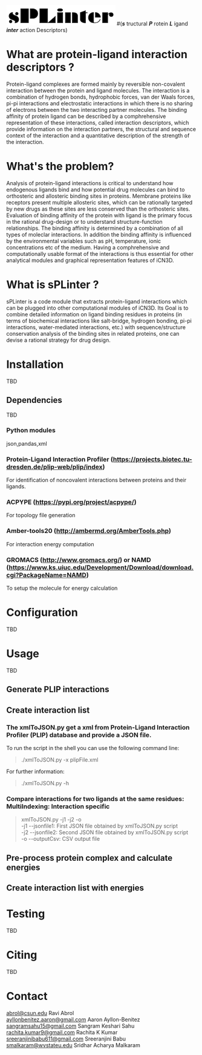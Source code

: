 ![sPLinter](logo.png) <!-- .element height="50%" width="50%" --> 
#(**_s_** tructural **_P_** rotein **_L_** igand **_inter_** action Descriptors)

# What are protein-ligand interaction descriptors ?
Protein-ligand complexes are formed mainly by reversible non-covalent interaction between the protein and ligand molecules. The interaction is a combination of hydrogen bonds, hydrophobic forces, van der Waals forces, pi-pi interactions and electrostatic interactions in which there is no sharing of electrons between the two interacting partner molecules. The binding affinity of protein ligand can be described by a comphrehensive representation of these interactions, called interaction descriptors, which provide information on the interaction partners, the structural and sequence context of the interaction and a quantitative description of the strength of the interaction.

# What's the problem?
Analysis of protein-ligand interactions is critical to understand how endogenous ligands bind and how potential drug molecules can bind to orthosteric and allosteric binding sites in proteins. Membrane proteins like receptors present multiple allosteric sites, which can be rationally targeted by new drugs as these sites are less conserved than the orthosteric sites.
Evaluation of binding affinity of the protein with ligand is the primary focus in the rational drug-design or to understand structure-function relationships. The binding affinity is determined by a combination of all types of moleclar interactions. In addition the binding affinity is influenced by the environmental variables such as pH, temperature, ionic concentrations etc of the medium. Having a comphrehensive and computationally usable format of the interactions is thus essential for other analytical modules and graphical representation features of iCN3D.

# What is sPLinter ?

sPLinter is a code module that extracts protein-ligand interactions which can be plugged into other computational modules of iCN3D. 
Its Goal is to combine detailed information on ligand binding residues in proteins (in terms of biochemical interactions like salt-bridge, hydrogen bonding, pi-pi interactions, water-mediated interactions, etc.) with sequence/structure conservation analysis of the binding sites in related proteins, one can devise a rational strategy for drug design.

# Installation 
TBD

## Dependencies
TBD
### Python modules
json,pandas,xml
### Protein-Ligand Interaction Profiler (https://projects.biotec.tu-dresden.de/plip-web/plip/index)
For identification of noncovalent interactions between proteins and their ligands.
### ACPYPE (https://pypi.org/project/acpype/)
For topology file generation
### Amber-tools20 (http://ambermd.org/AmberTools.php)
For interaction energy computation
### GROMACS (http://www.gromacs.org/) or NAMD (https://www.ks.uiuc.edu/Development/Download/download.cgi?PackageName=NAMD)
To setup the molecule for energy calculation

  
# Configuration
TBD
  
# Usage
TBD
## Generate PLIP interactions

## Create interaction list

### The xmlToJSON.py get a xml from Protein-Ligand Interaction Profiler (PLIP) database and provide a JSON file.

To run the script in the shell you can use the following command line: <br>
> ./xmlToJSON.py -x plipFile.xml

For further information: <br>
> ./xmlToJSON.py -h

### Compare interactions for two ligands at the same residues: MultiIndexing: Interaction specific

> xmlToJSON.py -j1 <jsonfile1> -j2 <jsonfile2> -o <outputCsv> <br>
-j1 --jsonfile1:	First JSON file obtained by xmlToJSON.py script <br>
-j2 --jsonfile2:	Second JSON file obtained by xmlToJSON.py script <br>
-o --outputCsv:	CSV output file
  
## Pre-process protein complex and calculate energies

## Create interaction list with energies


# Testing
TBD

# Citing
TBD

# Contact
abrol@csun.edu Ravi Abrol <br>
ayllonbenitez.aaron@gmail.com	Aaron Ayllon-Benitez <br>
sangramsahu15@gmail.com	Sangram Keshari Sahu <br>
rachita.kumar9@gmail.com	Rachita K Kumar <br>
sreeranjinibabu611@gmail.com	Sreeranjini Babu <br>
smalkaram@wvstateu.edu	Sridhar Acharya Malkaram


